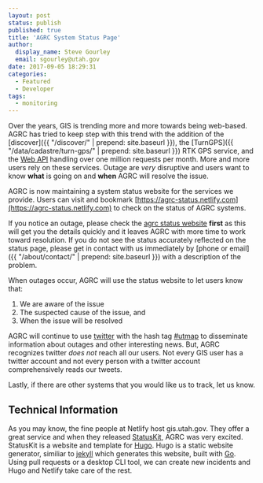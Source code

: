 ```yaml
---
layout: post
status: publish
published: true
title: 'AGRC System Status Page'
author:
  display_name: Steve Gourley
  email: sgourley@utah.gov
date: 2017-09-05 18:29:31
categories:
  - Featured
  - Developer
tags:
  - monitoring
---
```


Over the years, GIS is trending more and more towards being web-based. AGRC has tried to keep step with this trend with the addition of the [discover]({{ "/discover/" | prepend: site.baseurl }}), the [TurnGPS]({{ "/data/cadastre/turn-gps/" | prepend: site.baseurl }}) RTK GPS service, and the [Web API](https://api.mapserv.utah.gov) handling over one million requests per month. More and more users rely on these services. Outage are _very_ disruptive and users want to know **what** is going on and **when** AGRC will resolve the issue.

AGRC is now maintaining a system status website for the services we provide. Users can visit and bookmark [https://agrc-status.netlify.com](https://agrc-status.netlify.com) to check on the status of AGRC systems.

If you notice an outage, please check the [agrc status website](https://agrc-status.netlify.com) **first** as this will get you the details quickly and it leaves AGRC with more time to work toward resolution. If you do not see the status accurately reflected on the status page, please get in contact with us immediately by [phone or email]({{ "/about/contact/" | prepend: site.baseurl }}) with a description of the problem.

When outages occur, AGRC will use the status website to let users know that:

1. We are aware of the issue
1. The suspected cause of the issue, and
1. When the issue will be resolved

AGRC will continue to use [twitter](https://twitter.com/MapUtah) with the hash tag [#utmap](https://twitter.com/hashtag/utmap) to disseminate information about outages and other interesting news. But, AGRC recognizes twitter _does not_ reach all our users. Not every GIS user has a twitter account and not every person with a twitter account comprehensively reads our tweets.

Lastly, if there are other systems that you would like us to track, let us know.

## Technical Information

As you may know, the fine people at Netlify host gis.utah.gov. They offer a great service and when they released [StatusKit](https://www.netlify.com/status-pages/), AGRC was very excited. StatusKit is a website and template for [Hugo](http://gohugo.io/).  Hugo is a static website generator, similiar to [jekyll](https://jekyllrb.com/) which generates this website, built with [Go](https://golang.org/). Using pull requests or a desktop CLI tool, we can create new incidents and Hugo and Netlify take care of the rest.
